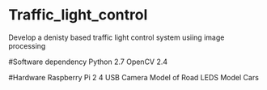 # Traffic_light_control
Develop a denisty based traffic light control system usiing image processing

#Software dependency
Python 2.7
OpenCV 2.4

#Hardware
Raspberry Pi 2
4 USB Camera
Model of Road
LEDS
Model Cars



